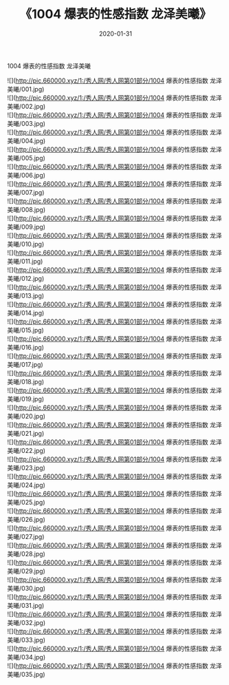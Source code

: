 ﻿---
layout: post
title:  《1004 爆表的性感指数 龙泽美曦》
date:   2020-01-31
img: http://pic.660000.xyz/1:/秀人网/秀人网第01部分/1004 爆表的性感指数 龙泽美曦/000.jpg
categories: [美女, 清纯, 唯美]
---

1004 爆表的性感指数 龙泽美曦

  ![](http://pic.660000.xyz/1:/秀人网/秀人网第01部分/1004 爆表的性感指数 龙泽美曦/001.jpg) <br> ![](http://pic.660000.xyz/1:/秀人网/秀人网第01部分/1004 爆表的性感指数 龙泽美曦/002.jpg) <br> ![](http://pic.660000.xyz/1:/秀人网/秀人网第01部分/1004 爆表的性感指数 龙泽美曦/003.jpg) <br> ![](http://pic.660000.xyz/1:/秀人网/秀人网第01部分/1004 爆表的性感指数 龙泽美曦/004.jpg) <br> ![](http://pic.660000.xyz/1:/秀人网/秀人网第01部分/1004 爆表的性感指数 龙泽美曦/005.jpg) <br> ![](http://pic.660000.xyz/1:/秀人网/秀人网第01部分/1004 爆表的性感指数 龙泽美曦/006.jpg) <br> ![](http://pic.660000.xyz/1:/秀人网/秀人网第01部分/1004 爆表的性感指数 龙泽美曦/007.jpg) <br> ![](http://pic.660000.xyz/1:/秀人网/秀人网第01部分/1004 爆表的性感指数 龙泽美曦/008.jpg) <br> ![](http://pic.660000.xyz/1:/秀人网/秀人网第01部分/1004 爆表的性感指数 龙泽美曦/009.jpg) <br> ![](http://pic.660000.xyz/1:/秀人网/秀人网第01部分/1004 爆表的性感指数 龙泽美曦/010.jpg) <br> ![](http://pic.660000.xyz/1:/秀人网/秀人网第01部分/1004 爆表的性感指数 龙泽美曦/011.jpg) <br> ![](http://pic.660000.xyz/1:/秀人网/秀人网第01部分/1004 爆表的性感指数 龙泽美曦/012.jpg) <br> ![](http://pic.660000.xyz/1:/秀人网/秀人网第01部分/1004 爆表的性感指数 龙泽美曦/013.jpg) <br> ![](http://pic.660000.xyz/1:/秀人网/秀人网第01部分/1004 爆表的性感指数 龙泽美曦/014.jpg) <br> ![](http://pic.660000.xyz/1:/秀人网/秀人网第01部分/1004 爆表的性感指数 龙泽美曦/015.jpg) <br> ![](http://pic.660000.xyz/1:/秀人网/秀人网第01部分/1004 爆表的性感指数 龙泽美曦/016.jpg) <br> ![](http://pic.660000.xyz/1:/秀人网/秀人网第01部分/1004 爆表的性感指数 龙泽美曦/017.jpg) <br> ![](http://pic.660000.xyz/1:/秀人网/秀人网第01部分/1004 爆表的性感指数 龙泽美曦/018.jpg) <br> ![](http://pic.660000.xyz/1:/秀人网/秀人网第01部分/1004 爆表的性感指数 龙泽美曦/019.jpg) <br> ![](http://pic.660000.xyz/1:/秀人网/秀人网第01部分/1004 爆表的性感指数 龙泽美曦/020.jpg) <br> ![](http://pic.660000.xyz/1:/秀人网/秀人网第01部分/1004 爆表的性感指数 龙泽美曦/021.jpg) <br> ![](http://pic.660000.xyz/1:/秀人网/秀人网第01部分/1004 爆表的性感指数 龙泽美曦/022.jpg) <br> ![](http://pic.660000.xyz/1:/秀人网/秀人网第01部分/1004 爆表的性感指数 龙泽美曦/023.jpg) <br> ![](http://pic.660000.xyz/1:/秀人网/秀人网第01部分/1004 爆表的性感指数 龙泽美曦/024.jpg) <br> ![](http://pic.660000.xyz/1:/秀人网/秀人网第01部分/1004 爆表的性感指数 龙泽美曦/025.jpg) <br> ![](http://pic.660000.xyz/1:/秀人网/秀人网第01部分/1004 爆表的性感指数 龙泽美曦/026.jpg) <br> ![](http://pic.660000.xyz/1:/秀人网/秀人网第01部分/1004 爆表的性感指数 龙泽美曦/027.jpg) <br> ![](http://pic.660000.xyz/1:/秀人网/秀人网第01部分/1004 爆表的性感指数 龙泽美曦/028.jpg) <br> ![](http://pic.660000.xyz/1:/秀人网/秀人网第01部分/1004 爆表的性感指数 龙泽美曦/029.jpg) <br> ![](http://pic.660000.xyz/1:/秀人网/秀人网第01部分/1004 爆表的性感指数 龙泽美曦/030.jpg) <br> ![](http://pic.660000.xyz/1:/秀人网/秀人网第01部分/1004 爆表的性感指数 龙泽美曦/031.jpg) <br> ![](http://pic.660000.xyz/1:/秀人网/秀人网第01部分/1004 爆表的性感指数 龙泽美曦/032.jpg) <br> ![](http://pic.660000.xyz/1:/秀人网/秀人网第01部分/1004 爆表的性感指数 龙泽美曦/033.jpg) <br> ![](http://pic.660000.xyz/1:/秀人网/秀人网第01部分/1004 爆表的性感指数 龙泽美曦/034.jpg) <br> ![](http://pic.660000.xyz/1:/秀人网/秀人网第01部分/1004 爆表的性感指数 龙泽美曦/035.jpg) <br>
